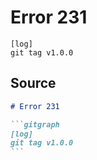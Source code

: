 # Error 231

```gitgraph
[log]
git tag v1.0.0
```


## Source

````md
# Error 231

```gitgraph
[log]
git tag v1.0.0
```
````
